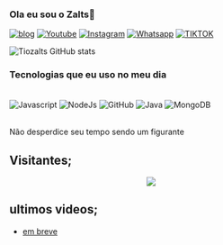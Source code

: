### Ola eu sou o Zalts👋

[![blog](https://img.shields.io/website?label=silverstars.shop&style=for-the-badge&url=https://silverstars.shop)](https://silverstars.shop)
[![Youtube](https://img.shields.io/badge/YouTube-FF0000?style=for-the-badge&logo=youtube&logoColor=white)](https://youtube.com/@zalts)
[![Instagram](https://img.shields.io/badge/Instagram-E4405F?style=for-the-badge&logo=instagram&logoColor=white)](https://instagram.com/1994.safe_kill?igshid=ZDdkNTZiNTM=)
[![Whatsapp](https://img.shields.io/badge/WhatsApp-25D366?style=for-the-badge&logo=whatsapp&logoColor=white)](https://chat.whatsapp.com/GKtazVKJLgeCoU5dkZdT24)
[![TIKTOK](https://img.shields.io/badge/TikTok-000000?style=for-the-badge&logo=tiktok&logoColor=white)](https://www.tiktok.com/@safe_kill?_t=8bTWdCfF7Is&_r=1)

![Tiozalts GitHub stats](https://github-readme-stats.vercel.app/api?username=Tiozalts&show_icons=true&theme=dracula)

### Tecnologias que eu uso no meu dia

<div style="display inline_block"><br/>
        <img align="center" alt="Javascript" src="https://img.shields.io/badge/JavaScript-323330?style=for-the-badge&logo=javascript&logoColor=F7DF1E"/>
       <img align="center" alt="NodeJs" src="https://img.shields.io/badge/Node.js-43853D?style=for-the-badge&logo=node.js&logoColor=white"/>
<img align="center" alt="GitHub" src="https://img.shields.io/badge/GitHub-100000?style=for-the-badge&logo=github&logoColor=white"/>
       <img align="center" alt="Java" src="https://img.shields.io/badge/Java-ED8B00?style=for-the-badge&logo=openjdk&logoColor=white"/>
<img align="center" alt="MongoDB" src="https://img.shields.io/badge/MongoDB-4EA94B?style=for-the-badge&logo=mongodb&logoColor=white"/>

 
</div><br/>

Não desperdice seu tempo sendo um figurante

## Visitantes;
<p align="center">  <img alingn="center" src="https://profile-counter.glitch.me/Tiozalts/count.svg" /></p>

## ultimos videos;
- [em breve](https://studio.youtube.com/video/w-QhTeVRTdc/edit)